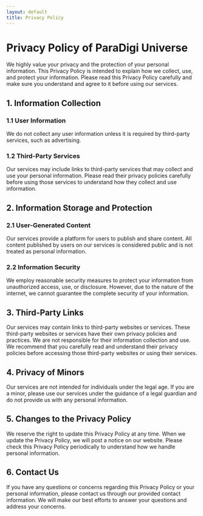 ```yaml
---
layout: default
title: Privacy Policy
---
```


# Privacy Policy of ParaDigi Universe

We highly value your privacy and the protection of your personal information. This Privacy Policy is intended to explain how we collect, use, and protect your information. Please read this Privacy Policy carefully and make sure you understand and agree to it before using our services.

## 1. Information Collection

### 1.1 User Information

We do not collect any user information unless it is required by third-party services, such as advertising.

### 1.2 Third-Party Services

Our services may include links to third-party services that may collect and use your personal information. Please read their privacy policies carefully before using those services to understand how they collect and use information.

## 2. Information Storage and Protection

### 2.1 User-Generated Content

Our services provide a platform for users to publish and share content. All content published by users on our services is considered public and is not treated as personal information.

### 2.2 Information Security

We employ reasonable security measures to protect your information from unauthorized access, use, or disclosure. However, due to the nature of the internet, we cannot guarantee the complete security of your information.

## 3. Third-Party Links

Our services may contain links to third-party websites or services. These third-party websites or services have their own privacy policies and practices. We are not responsible for their information collection and use. We recommend that you carefully read and understand their privacy policies before accessing those third-party websites or using their services.

## 4. Privacy of Minors

Our services are not intended for individuals under the legal age. If you are a minor, please use our services under the guidance of a legal guardian and do not provide us with any personal information.

## 5. Changes to the Privacy Policy

We reserve the right to update this Privacy Policy at any time. When we update the Privacy Policy, we will post a notice on our website. Please check this Privacy Policy periodically to understand how we handle personal information.

## 6. Contact Us

If you have any questions or concerns regarding this Privacy Policy or your personal information, please contact us through our provided contact information. We will make our best efforts to answer your questions and address your concerns.